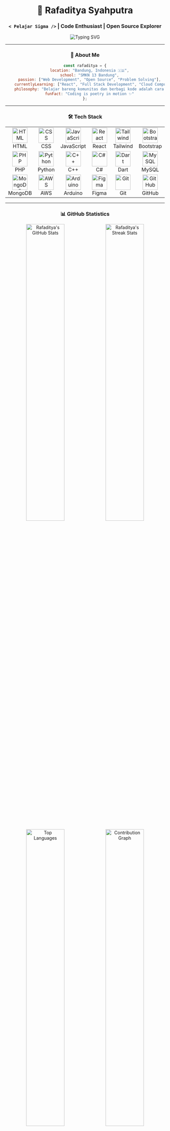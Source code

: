 <div align="center">

# 🌟 Rafaditya Syahputra

### `< Pelajar Sigma />` | **Code Enthusiast** | **Open Source Explorer**

<img src="https://readme-typing-svg.herokuapp.com?font=Fira+Code&weight=600&size=22&pause=1000&color=3B82F6&center=true&vCenter=true&width=435&lines=Heyhoo!+%F0%9F%91%8B;Suka+Bikin+Website+%F0%9F%92%BB;Eksplorasi+Open+Source+%F0%9F%9A%80;Learning+Never+Stops+%F0%9F%93%9A" alt="Typing SVG" />

---

### 🎯 About Me

```javascript
const rafaditya = {
    location: "Bandung, Indonesia 🇮🇩",
    school: "SMKN 13 Bandung",
    passion: ["Web Development", "Open Source", "Problem Solving"],
    currentlyLearning: ["React", "Full Stack Development", "Cloud Computing"],
    philosophy: "Belajar bareng komunitas dan berbagi kode adalah cara terbaik berkembang 🚀",
    funFact: "Coding is poetry in motion ✨"
};
```

---

### 🛠️ Tech Stack

<table align="center">
  <tr>
    <td align="center" width="96">
      <img src="https://skillicons.dev/icons?i=html" width="48" height="48" alt="HTML" />
      <br>HTML
    </td>
    <td align="center" width="96">
      <img src="https://skillicons.dev/icons?i=css" width="48" height="48" alt="CSS" />
      <br>CSS
    </td>
    <td align="center" width="96">
      <img src="https://skillicons.dev/icons?i=js" width="48" height="48" alt="JavaScript" />
      <br>JavaScript
    </td>
    <td align="center" width="96">
      <img src="https://skillicons.dev/icons?i=react" width="48" height="48" alt="React" />
      <br>React
    </td>
    <td align="center" width="96">
      <img src="https://skillicons.dev/icons?i=tailwind" width="48" height="48" alt="Tailwind" />
      <br>Tailwind
    </td>
    <td align="center" width="96">
      <img src="https://skillicons.dev/icons?i=bootstrap" width="48" height="48" alt="Bootstrap" />
      <br>Bootstrap
    </td>
  </tr>
  <tr>
    <td align="center" width="96">
      <img src="https://skillicons.dev/icons?i=php" width="48" height="48" alt="PHP" />
      <br>PHP
    </td>
    <td align="center" width="96">
      <img src="https://skillicons.dev/icons?i=python" width="48" height="48" alt="Python" />
      <br>Python
    </td>
    <td align="center" width="96">
      <img src="https://skillicons.dev/icons?i=cpp" width="48" height="48" alt="C++" />
      <br>C++
    </td>
    <td align="center" width="96">
      <img src="https://skillicons.dev/icons?i=cs" width="48" height="48" alt="C#" />
      <br>C#
    </td>
    <td align="center" width="96">
      <img src="https://skillicons.dev/icons?i=dart" width="48" height="48" alt="Dart" />
      <br>Dart
    </td>
    <td align="center" width="96">
      <img src="https://skillicons.dev/icons?i=mysql" width="48" height="48" alt="MySQL" />
      <br>MySQL
    </td>
  </tr>
  <tr>
    <td align="center" width="96">
      <img src="https://skillicons.dev/icons?i=mongodb" width="48" height="48" alt="MongoDB" />
      <br>MongoDB
    </td>
    <td align="center" width="96">
      <img src="https://skillicons.dev/icons?i=aws" width="48" height="48" alt="AWS" />
      <br>AWS
    </td>
    <td align="center" width="96">
      <img src="https://skillicons.dev/icons?i=arduino" width="48" height="48" alt="Arduino" />
      <br>Arduino
    </td>
    <td align="center" width="96">
      <img src="https://skillicons.dev/icons?i=figma" width="48" height="48" alt="Figma" />
      <br>Figma
    </td>
    <td align="center" width="96">
      <img src="https://skillicons.dev/icons?i=git" width="48" height="48" alt="Git" />
      <br>Git
    </td>
    <td align="center" width="96">
      <img src="https://skillicons.dev/icons?i=github" width="48" height="48" alt="GitHub" />
      <br>GitHub
    </td>
  </tr>
</table>

---

### 📊 GitHub Statistics

<div align="center">
  <img width="49%" src="https://github-readme-stats.vercel.app/api?username=raditt10&show_icons=true&theme=tokyonight&hide_border=true&bg_color=0D1117&title_color=3B82F6&icon_color=3B82F6&text_color=C9D1D9" alt="Rafaditya's GitHub Stats" />
  <img width="49%" src="https://github-readme-streak-stats.herokuapp.com/?user=raditt10&theme=tokyonight&hide_border=true&background=0D1117&ring=3B82F6&fire=3B82F6&currStreakLabel=3B82F6" alt="Rafaditya's Streak Stats" />
</div>

<div align="center">
  <img width="49%" src="https://github-readme-stats.vercel.app/api/top-langs/?username=raditt10&layout=compact&theme=tokyonight&hide_border=true&bg_color=0D1117&title_color=3B82F6&text_color=C9D1D9" alt="Top Languages" />
  <img width="49%" src="https://github-readme-activity-graph.vercel.app/graph?username=raditt10&theme=tokyo-night&hide_border=true&bg_color=0D1117&color=3B82F6&line=3B82F6&point=C9D1D9" alt="Contribution Graph" />
</div>

---

### 🏆 GitHub Trophies

<div align="center">
  <img src="https://github-profile-trophy.vercel.app/?username=raditt10&theme=tokyonight&no-frame=true&no-bg=true&column=7&margin-w=15&margin-h=15" alt="GitHub Trophies" />
</div>

---

### 🌐 Connect With Me

<div align="center">
  
[![Instagram](https://img.shields.io/badge/Instagram-%23E4405F.svg?style=for-the-badge&logo=Instagram&logoColor=white)](https://instagram.com/rafaa_ndl)
[![GitHub](https://img.shields.io/badge/GitHub-%23121011.svg?style=for-the-badge&logo=github&logoColor=white)](https://github.com/raditt10)
[![LinkedIn](https://img.shields.io/badge/LinkedIn-%230077B5.svg?style=for-the-badge&logo=linkedin&logoColor=white)](https://linkedin.com/in/rafaditya-syahputra)

</div>

---

### 💭 Random Dev Quote

<div align="center">
  
![](https://quotes-github-readme.vercel.app/api?type=horizontal&theme=tokyonight)

</div>

---

### 📈 Profile Views

<div align="center">
  
![](https://komarev.com/ghpvc/?username=raditt10&color=3B82F6&style=for-the-badge&label=PROFILE+VIEWS)

</div>

---

<div align="center">
  
### 💼 Open for Collaboration!

**Let's build something amazing together! 🚀**

*"Code is like humor. When you have to explain it, it's bad." – Cory House*

</div>

---

<img src="https://raw.githubusercontent.com/Trilokia/Trilokia/379277808c61ef204768a61bbc5d25bc7798ccf1/bottom_header.svg" />

</div>
